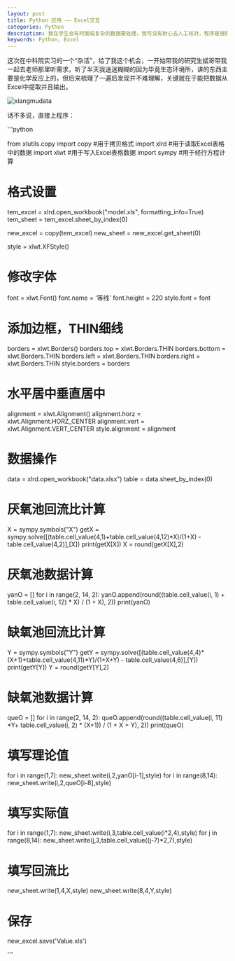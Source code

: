```yaml
---
layout: post
title: Python 应用 —— Excel交互
categories: Python
description: 我在学生会有时面临复杂的数据要处理，我可没有耐心去人工核对，程序是很好实现的，尤其是使用Python，比如上次用了十几行的代码就从三百多个人中找出没有签到的人，涉及到了Python的集合减法。但其中我是使用把人名数据复制粘贴到IDLE里，作为input让程序跑，output也是在交互环境中简单的输出人名，这时我就想，如果能把Excel中的数据直接读入就好了，输出也成规范化的Excel就更好了，这一直是在我心理想去学习和实践的一个操作。
keywords: Python, Excel
---
```


这次在中科院实习的一个“杂活”，给了我这个机会，一开始带我的研究生斌哥带我一起去老师那里听需求，听了半天我迷迷糊糊的因为毕竟生态环境所，讲的东西主要是化学反应上的，但后来梳理了一遍后发现并不难理解，关键就在于能把数据从Excel中提取并且输出。

![xiangmudata](/images/blog/xiangmudata.jpg)

话不多说，直接上程序：

'''python

from xlutils.copy import copy	#用于拷贝格式
import xlrd						#用于读取Excel表格中的数据
import xlwt						#用于写入Excel表格数据
import sympy					#用于经行方程计算

# 格式设置
tem_excel = xlrd.open_workbook("model.xls", formatting_info=True)
tem_sheet = tem_excel.sheet_by_index(0)

new_excel = copy(tem_excel)
new_sheet = new_excel.get_sheet(0)

style = xlwt.XFStyle()
# 修改字体
font = xlwt.Font()
font.name = '等线'
font.height = 220
style.font = font

# 添加边框，THIN细线
borders = xlwt.Borders()
borders.top = xlwt.Borders.THIN
borders.bottom = xlwt.Borders.THIN
borders.left = xlwt.Borders.THIN
borders.right = xlwt.Borders.THIN
style.borders = borders

# 水平居中垂直居中
alignment = xlwt.Alignment()
alignment.horz = xlwt.Alignment.HORZ_CENTER
alignment.vert = xlwt.Alignment.VERT_CENTER
style.alignment = alignment

# 数据操作
data = xlrd.open_workbook("data.xlsx")
table = data.sheet_by_index(0)

# 厌氧池回流比计算
X = sympy.symbols("X")
getX = sympy.solve([(table.cell_value(4,1)+table.cell_value(4,12)*X)/(1+X) - table.cell_value(4,2)],[X])
print(getX[X])
X = round(getX[X],2)

# 厌氧池数据计算
yanO = []
for i in range(2, 14, 2):
    yanO.append(round((table.cell_value(i, 1) + table.cell_value(i, 12) * X) / (1 + X), 2))
print(yanO)


# 缺氧池回流比计算
Y = sympy.symbols("Y")
getY = sympy.solve([(table.cell_value(4,4)*(X+1)+table.cell_value(4,11)*Y)/(1+X+Y) - table.cell_value(4,6)],[Y])
print(getY[Y])
Y = round(getY[Y],2)

# 缺氧池数据计算
queO = []
for i in range(2, 14, 2):
    queO.append(round((table.cell_value(i, 11) *Y+ table.cell_value(i, 2) * (X+1)) / (1 + X + Y), 2))
print(queO)

# 填写理论值
for i in range(1,7):
    new_sheet.write(i,2,yanO[i-1],style)
for i in range(8,14):
    new_sheet.write(i,2,queO[i-8],style)

# 填写实际值
for i in range(1,7):
    new_sheet.write(i,3,table.cell_value(i*2,4),style)
for j in range(8,14):
    new_sheet.write(j,3,table.cell_value((j-7)*2,7),style)

# 填写回流比
new_sheet.write(1,4,X,style)
new_sheet.write(8,4,Y,style)

# 保存
new_excel.save('Value.xls')

'''

